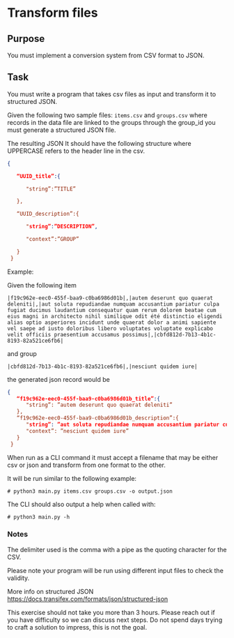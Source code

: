 # Transform files

## Purpose

You must implement a conversion system from CSV format to JSON.


## Task

You must write a program that takes csv files as input and transform it to structured JSON. 

Given the following two sample files: ``items.csv`` and ``groups.csv`` where records in the data file are linked to the groups through the group_id you must generate a structured JSON file.

The resulting JSON It should have the following structure where UPPERCASE refers to the header line in the csv.

```json
{

   “UUID_title”:{

      "string”:”TITLE”

   },

   “UUID_description”:{

      "string”:”DESCRIPTION”,

      "context”:”GROUP”

   }
 }
 ```

Example:

Given the following item
```csv
|f19c962e-eec0-455f-baa9-c0ba6986d01b|,|autem deserunt quo quaerat deleniti|,|aut soluta repudiandae numquam accusantium pariatur culpa fugiat ducimus laudantium consequatur quam rerum dolorem beatae cum eius magni in architecto nihil similique odit été distinctio eligendi alias optio asperiores incidunt unde quaerat dolor a animi sapiente vel saepe ad iusto doloribus libero voluptates voluptate explicabo velit officiis praesentium accusamus possimus|,|cbfd812d-7b13-4b1c-8193-82a521ce6fb6|
```

and group

```csv
|cbfd812d-7b13-4b1c-8193-82a521ce6fb6|,|nesciunt quidem iure|
```

the generated json record would be

```json
{
   “f19c962e-eec0-455f-baa9-c0ba6986d01b_title”:{
      "string”: ”autem deserunt quo quaerat deleniti”
   },
   “f19c962e-eec0-455f-baa9-c0ba6986d01b_description”:{
      "string”: ”aut soluta repudiandae numquam accusantium pariatur culpa fugiat ducimus laudantium consequatur quam rerum dolorem beatae cum eius magni in architecto nihil similique odit été distinctio eligendi alias optio asperiores incidunt unde quaerat dolor a animi sapiente vel saepe ad iusto doloribus libero voluptates voluptate explicabo velit officiis praesentium accusamus possimus”,
      "context”: ”nesciunt quidem iure”
   }
 }
```


When run as a CLI command it must accept a filename that may be either csv or json and transform from one format to the other.

It will be run similar to the following example:

```# python3 main.py items.csv groups.csv -o output.json```

The CLI should also output a help when called with:

```# python3 main.py -h```


### Notes

The delimiter used is the comma with a pipe as the quoting character for the CSV.

Please note your program will be run using different input files to check the validity.

More info on structured JSON https://docs.transifex.com/formats/json/structured-json

This exercise should not take you more than 3 hours. Please reach out if you have difficulty so we can discuss next steps. Do not spend days trying to craft a solution to impress, this is not the goal.
